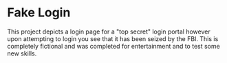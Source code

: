 # Fake Login #
This project depicts a login page for a "top secret" login portal however upon attempting to login you see that it has been seized by the FBI. This is completely fictional and was completed for entertainment and to test some new skills.
